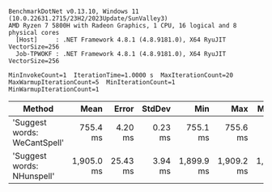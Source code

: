 ```

BenchmarkDotNet v0.13.10, Windows 11 (10.0.22631.2715/23H2/2023Update/SunValley3)
AMD Ryzen 7 5800H with Radeon Graphics, 1 CPU, 16 logical and 8 physical cores
  [Host]     : .NET Framework 4.8.1 (4.8.9181.0), X64 RyuJIT VectorSize=256
  Job-TPWOKF : .NET Framework 4.8.1 (4.8.9181.0), X64 RyuJIT VectorSize=256

MinInvokeCount=1  IterationTime=1.0000 s  MaxIterationCount=20  
MaxWarmupIterationCount=5  MinIterationCount=1  MinWarmupIterationCount=1  

```
| Method                       | Mean       | Error    | StdDev  | Min        | Max        | Median     | Ratio |
|----------------------------- |-----------:|---------:|--------:|-----------:|-----------:|-----------:|------:|
| &#39;Suggest words: WeCantSpell&#39; |   755.4 ms |  4.20 ms | 0.23 ms |   755.1 ms |   755.6 ms |   755.4 ms |  1.00 |
| &#39;Suggest words: NHunspell&#39;   | 1,905.0 ms | 25.43 ms | 3.94 ms | 1,899.9 ms | 1,909.2 ms | 1,905.3 ms |  2.52 |
